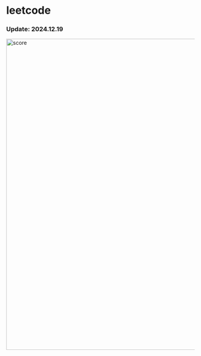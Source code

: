# leetcode
### Update: 2024.12.19
<img width="832" alt="score" src="https://github.com/user-attachments/assets/4a318af7-f9a6-4294-9bbe-b78ca7f70fef" />
